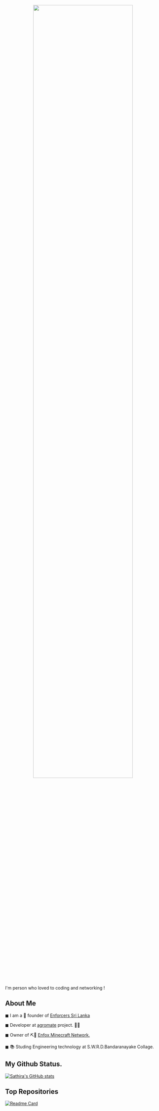 <p align="center"><a href="https://anuraghazra.github.io"><img width="80%" src="./assets/gh-readme-header.png" /></a></p>

<br />

I'm person who loved to coding and networking !

## About Me

◼ I am a 💼 founder of [Enforcers Sri Lanka](https://enforcers.lk/)

◼ Developer at [agromate](https://www.dialog.lk/dialog-app-challenge-srilanka-1st-inter-school-app-development-competition-concludes-with-grand-finale/) project. 👨‍💻

◼ Owner of ⛏🧱  [Enfox Minecraft Network.](https://enfox.net/)

◼ 📚 Studing Engineering technology at S.W.R.D.Bandaranayake Collage.


## My Github Status.

[![Sathira's GitHub stats](https://github-readme-stats.vercel.app/api?username=SathiraSathsara)](https://github.com/anuraghazra/github-readme-stats)

## Top Repositories

[![Readme Card](https://github-readme-stats.vercel.app/api/pin/?username=SathiraSathsara&repo=SathiraSathsara)](https://github.com/SathiraSathsara/SathiraSathsara)
